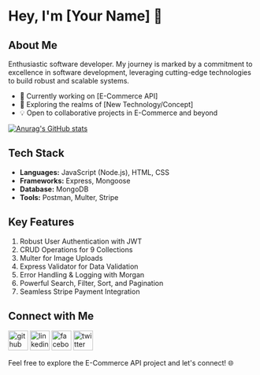 # Hey, I'm [Your Name] 👋

## About Me

Enthusiastic software developer. My journey is marked by a commitment to excellence in software development, leveraging cutting-edge technologies to build robust and scalable systems.

- 🚀 Currently working on [E-Commerce API]
- 🌱 Exploring the realms of [New Technology/Concept]
- 💡 Open to collaborative projects in E-Commerce and beyond

[![Anurag's GitHub stats](https://github-readme-stats.vercel.app/api?username=Hesham1902)](https://github.com/anuraghazra/github-readme-stats)


## Tech Stack

- **Languages:** JavaScript (Node.js), HTML, CSS
- **Frameworks:** Express, Mongoose
- **Database:** MongoDB
- **Tools:** Postman, Multer, Stripe

## Key Features

1. Robust User Authentication with JWT
2. CRUD Operations for 9 Collections
3. Multer for Image Uploads
4. Express Validator for Data Validation
5. Error Handling & Logging with Morgan
6. Powerful Search, Filter, Sort, and Pagination
7. Seamless Stripe Payment Integration

## Connect with Me

[<img src='https://cdn.jsdelivr.net/npm/simple-icons@3.0.1/icons/github.svg' alt='github' height='40'>](https://github.com/Hesham1902)  [<img src='https://cdn.jsdelivr.net/npm/simple-icons@3.0.1/icons/linkedin.svg' alt='linkedin' height='40'>](https://www.linkedin.com/in/hesham-maher-9232a9202/)  [<img src='https://cdn.jsdelivr.net/npm/simple-icons@3.0.1/icons/facebook.svg' alt='facebook' height='40'>](https://www.facebook.com/https://www.facebook.com/hesham.maher.74/)  [<img src='https://cdn.jsdelivr.net/npm/simple-icons@3.0.1/icons/twitter.svg' alt='twitter' height='40'>](https://twitter.com/Hesham1902)  


Feel free to explore the E-Commerce API project and let's connect! 🌐
